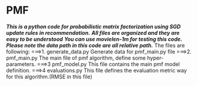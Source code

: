 # PMF
***This is a python code for probabilistic matrix factorization using SGD update rules in recommendation.***
***All files are organized and they are easy to be understood***
***You can use movielen-1m for testing this code. Please note the data path in this code are all relative path.***
The files are following:
===>1. generate_data.py
Generate data for pmf_main.py file
===>2. pmf_main.py
The main file of pmf algorithm, define some hyper-parameters.
===>3 pmf_model.py
This file contains the main pmf model definition.
===>4 evaluations.py
This file defines the evaluation metric way for this algorithm.(RMSE in this file)
